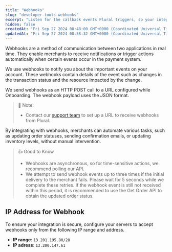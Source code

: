 ```yaml
---
title: "Webhooks"
slug: "developer-tools-webhooks"
excerpt: "Listen for the callback events Plural triggers, so your integration can automatically trigger reactions."
hidden: false
createdAt: "Fri Sep 27 2024 08:48:00 GMT+0000 (Coordinated Universal Time)"
updatedAt: "Fri Sep 27 2024 08:58:32 GMT+0000 (Coordinated Universal Time)"
---
```

Webhooks are a method of communication between two applications in real time. They enable merchants to receive notifications or trigger actions automatically when certain events occur in the payment system.

We use webhooks to notify you about the important events on your account. These webhooks contain details of the event such as changes in the transaction status and the resource impacted by the change.

We send webhooks as an HTTP POST call to a URL configured while Onboarding. The webhook payload uses the JSON format.

> 📘 Note:
> 
> - Contact our <a href="mailto:pgsupport@pinelabs.com" target="_blank">support team</a> to set up a URL to receive webhooks from Plural.

By integrating with webhooks, merchants can automate various tasks, such as updating order statuses, sending confirmation emails, or updating inventory levels, without manual intervention.

> 👍 Good to Know
> 
> - Webhooks are asynchronous, so for time-sensitive actions, we recommend polling our API.
> - We attempt to send webhook events up to three times if the initial delivery to the merchant fails. Please wait for 5 seconds while we complete these retries. If the webhook event is still not received within this period, it is recommended to use the Get Order API to obtain the updated order status.

## IP Address for Webhook

To ensure your integration is secure, configure your servers to accept webhooks only from the following IP range and address.

- **IP range**: `13.201.195.80/28`
- **IP adress**: `13.200.147.61`
